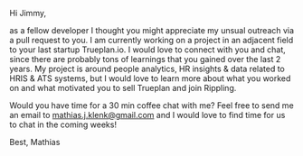 Hi Jimmy,

as a fellow developer I thought you might appreciate my unsual outreach via a pull request to you. I am currently working on a project in an adjacent field to your last startup Trueplan.io. I would love to connect with you and chat, since there are probably tons of learnings that you gained over the last 2 years. My project is around people analytics, HR insights & data related to HRIS & ATS systems, but I would love to learn more about what you worked on and what motivated you to sell Trueplan and join Rippling.

Would you have time for a 30 min coffee chat with me? Feel free to send me an email to mathias.j.klenk@gmail.com and I would love to find time for us to chat in the coming weeks!

Best,
Mathias
